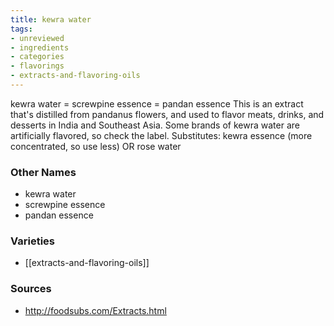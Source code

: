 ```yaml
---
title: kewra water
tags:
- unreviewed
- ingredients
- categories
- flavorings
- extracts-and-flavoring-oils
---
```

kewra water = screwpine essence = pandan essence This is an extract that's distilled from pandanus flowers, and used to flavor meats, drinks, and desserts in India and Southeast Asia. Some brands of kewra water are artificially flavored, so check the label. Substitutes: kewra essence (more concentrated, so use less) OR rose water

### Other Names

* kewra water
* screwpine essence
* pandan essence

### Varieties

* [[extracts-and-flavoring-oils]]

### Sources
* http://foodsubs.com/Extracts.html
